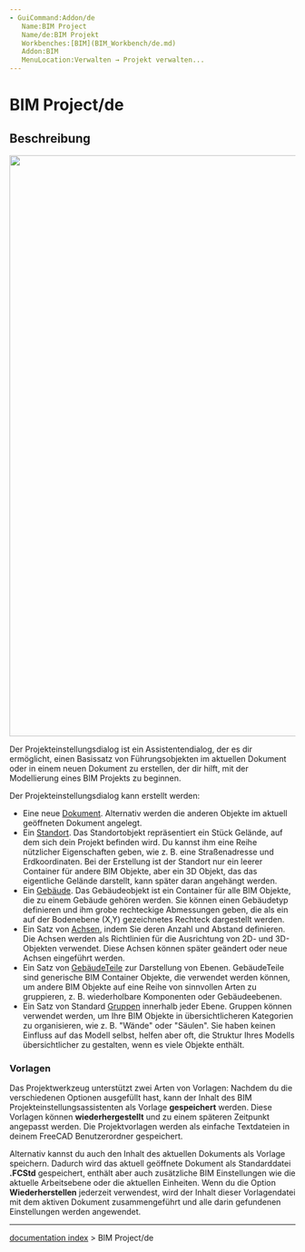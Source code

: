 ```yaml
---
- GuiCommand:Addon/de
   Name:BIM Project
   Name/de:BIM Projekt
   Workbenches:[BIM](BIM_Workbench/de.md)
   Addon:BIM
   MenuLocation:Verwalten → Projekt verwalten...
---
```


# BIM Project/de

## Beschreibung

<img alt="" src=images/BIM_project_screenshot.png  style="width:1024px;">

Der Projekteinstellungsdialog ist ein Assistentendialog, der es dir ermöglicht, einen Basissatz von Führungsobjekten im aktuellen Dokument oder in einem neuen Dokument zu erstellen, der dir hilft, mit der Modellierung eines BIM Projekts zu beginnen.

Der Projekteinstellungsdialog kann erstellt werden:

-   Eine neue [Dokument](Document_structure/de.md). Alternativ werden die anderen Objekte im aktuell geöffneten Dokument angelegt.
-   Ein [Standort](Arch_Site/de.md). Das Standortobjekt repräsentiert ein Stück Gelände, auf dem sich dein Projekt befinden wird. Du kannst ihm eine Reihe nützlicher Eigenschaften geben, wie z. B. eine Straßenadresse und Erdkoordinaten. Bei der Erstellung ist der Standort nur ein leerer Container für andere BIM Objekte, aber ein 3D Objekt, das das eigentliche Gelände darstellt, kann später daran angehängt werden.
-   Ein [Gebäude](Arch_Building/de.md). Das Gebäudeobjekt ist ein Container für alle BIM Objekte, die zu einem Gebäude gehören werden. Sie können einen Gebäudetyp definieren und ihm grobe rechteckige Abmessungen geben, die als ein auf der Bodenebene (X,Y) gezeichnetes Rechteck dargestellt werden.
-   Ein Satz von [Achsen](Arch_Axis/de.md), indem Sie deren Anzahl und Abstand definieren. Die Achsen werden als Richtlinien für die Ausrichtung von 2D- und 3D-Objekten verwendet. Diese Achsen können später geändert oder neue Achsen eingeführt werden.
-   Ein Satz von [GebäudeTeile](Arch_BuildingPart/de.md) zur Darstellung von Ebenen. GebäudeTeile sind generische BIM Container Objekte, die verwendet werden können, um andere BIM Objekte auf eine Reihe von sinnvollen Arten zu gruppieren, z. B. wiederholbare Komponenten oder Gebäudeebenen.
-   Ein Satz von Standard [Gruppen](Std_Group/de.md) innerhalb jeder Ebene. Gruppen können verwendet werden, um Ihre BIM Objekte in übersichtlicheren Kategorien zu organisieren, wie z. B. \"Wände\" oder \"Säulen\". Sie haben keinen Einfluss auf das Modell selbst, helfen aber oft, die Struktur Ihres Modells übersichtlicher zu gestalten, wenn es viele Objekte enthält.

### Vorlagen

Das Projektwerkzeug unterstützt zwei Arten von Vorlagen: Nachdem du die verschiedenen Optionen ausgefüllt hast, kann der Inhalt des BIM Projekteinstellungsassistenten als Vorlage **gespeichert** werden. Diese Vorlagen können **wiederhergestellt** und zu einem späteren Zeitpunkt angepasst werden. Die Projektvorlagen werden als einfache Textdateien in deinem FreeCAD Benutzerordner gespeichert.

Alternativ kannst du auch den Inhalt des aktuellen Dokuments als Vorlage speichern. Dadurch wird das aktuell geöffnete Dokument als Standarddatei **.FCStd** gespeichert, enthält aber auch zusätzliche BIM Einstellungen wie die aktuelle Arbeitsebene oder die aktuellen Einheiten. Wenn du die Option **Wiederherstellen** jederzeit verwendest, wird der Inhalt dieser Vorlagendatei mit dem aktiven Dokument zusammengeführt und alle darin gefundenen Einstellungen werden angewendet.

---
[documentation index](../README.md) > BIM Project/de
